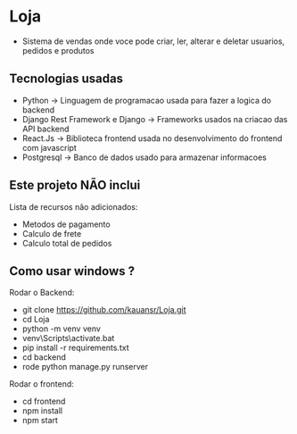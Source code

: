 # Loja
- Sistema de vendas onde voce pode criar, ler, alterar e deletar usuarios, pedidos e produtos

## Tecnologias usadas
- Python -> Linguagem de programacao usada para fazer a logica do backend
- Django Rest Framework e Django -> Frameworks usados na criacao das API backend
- React.Js -> Biblioteca frontend usada no desenvolvimento do frontend com javascript
- Postgresql -> Banco de dados usado para armazenar informacoes

## Este projeto NÃO inclui
Lista de recursos não adicionados:

- Metodos de pagamento
- Calculo de frete
- Calculo total de pedidos


## Como usar windows ?
Rodar o Backend:
- git clone https://github.com/kauansr/Loja.git
- cd Loja
- python -m venv venv
- venv\Scripts\activate.bat
- pip install -r requirements.txt
- cd backend
- rode python manage.py runserver

Rodar o frontend:
- cd frontend
- npm install
- npm start
